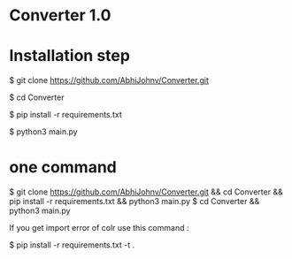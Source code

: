# Converter 1.0

# Installation step

$ git clone https://github.com/AbhiJohnv/Converter.git 

$ cd Converter 

$ pip install -r requirements.txt 

$ python3 main.py

# one command 
$ git clone https://github.com/AbhiJohnv/Converter.git && cd Converter && pip install -r requirements.txt && python3 main.py
$ cd Converter && python3 main.py

If you get import error of colr use this command :

$ pip install -r requirements.txt -t .
